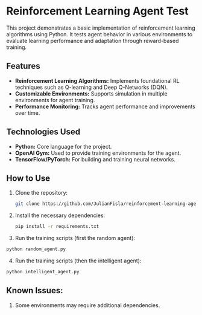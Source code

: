 # Reinforcement Learning Agent Test

This project demonstrates a basic implementation of reinforcement learning algorithms using Python. It tests agent behavior in various environments to evaluate learning performance and adaptation through reward-based training.

## Features

- **Reinforcement Learning Algorithms:** Implements foundational RL techniques such as Q-learning and Deep Q-Networks (DQN).
- **Customizable Environments:** Supports simulation in multiple environments for agent training.
- **Performance Monitoring:** Tracks agent performance and improvements over time.

## Technologies Used

- **Python:** Core language for the project.
- **OpenAI Gym:** Used to provide training environments for the agent.
- **TensorFlow/PyTorch:** For building and training neural networks.

## How to Use

1. Clone the repository:
   ```bash
   git clone https://github.com/JulianFisla/reinforcement-learning-agent-test.git
   ```

2. Install the necessary dependencies:
   ```bash
   pip install -r requirements.txt
   ```
   
3. Run the training scripts (first the random agent):
  ```bash
  python random_agent.py
  ```

4. Run the training scripts (then the intelligent agent):
  ```bash
  python intelligent_agent.py
  ```

## Known Issues:

1. Some environments may require additional dependencies.

